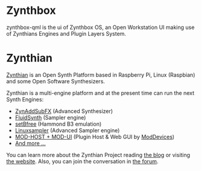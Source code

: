 # Zynthbox

zynthbox-qml is the ui of Zynthbox OS, an Open Workstation UI making use of Zynthians Engines and Plugin Layers System.

# Zynthian
[Zynthian](http://zynthian.org) is an Open Synth Platform based in Raspberry Pi, Linux (Raspbian) and some Open Software Synthesizers.

Zynthian is a multi-engine platform and at the present time can run the next Synth Engines:

+ [ZynAddSubFX](https://sourceforge.net/projects/zynaddsubfx/) (Advanced Synthesizer)
+ [FluidSynth](http://www.fluidsynth.org/) (Sampler engine)
+ [setBfree](https://github.com/pantherb/setBfree) (Hammond B3 emulation)
+ [Linuxsampler](https://www.linuxsampler.org/) (Advanced Sampler engine)
+ [MOD-HOST + MOD-UI](https://github.com/moddevices) (Plugin Host & Web GUI by [ModDevices](http://moddevices.com))
+ [And more ...](http://wiki.zynthian.org/index.php/Zynthian_Supported_Synth_Engines)


You can learn more about the Zynthian Project reading [the blog](http://blog.zynthian.org) or visiting [the website](http://zynthian.org). Also, you can join the conversation in [the forum](https://discourse.zynthian.org).
